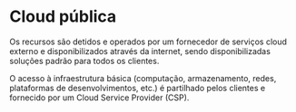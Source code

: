 # Cloud pública

Os recursos são detidos e operados por um fornecedor de serviços cloud externo e disponibilizados através da internet, sendo disponibilizadas soluções padrão para todos os clientes.&#x20;

O acesso à infraestrutura básica (computação, armazenamento, redes, plataformas de desenvolvimentos, etc.) é partilhado pelos clientes e fornecido por um Cloud Service Provider (CSP). &#x20;

&#x20;
